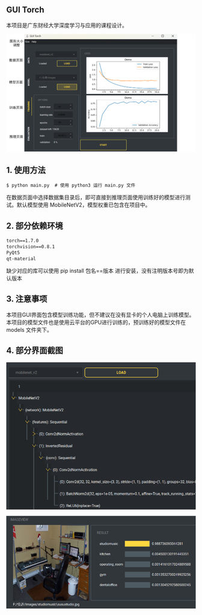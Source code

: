 ## GUI Torch

本项目是广东财经大学深度学习与应用的课程设计。

![img](./images/main.png)

## 1. 使用方法
```
$ python main.py  # 使用 python3 运行 main.py 文件
```
在数据页面中选择数据集目录后，即可直接到推理页面使用训练好的模型进行测试。默认模型使用 MobileNetV2，模型权重已包含在项目中。

## 2. 部分依赖环境
```
torch==1.7.0
torchvision==0.8.1
PyQt5
qt-material
```
缺少对应的库可以使用 pip install 包名==版本 进行安装，没有注明版本号即为默认版本

## 3. 注意事项
本项目GUI界面包含模型训练功能，但不建议在没有显卡的个人电脑上训练模型。本项目的模型文件也是使用云平台的GPU进行训练的，预训练好的模型文件在 models 文件夹下。

## 4. 部分界面截图

![model](./images/model.png)

![evaluate](./images/evaluate.png)


